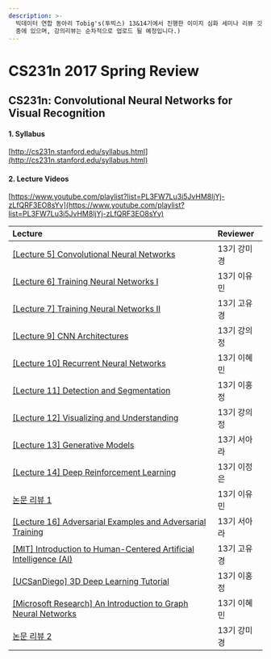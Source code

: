 ```yaml
---
description: >-
  빅데이터 연합 동아리 Tobig's(투빅스) 13&14기에서 진행한 이미지 심화 세미나 리뷰 깃북입니다. (2020.11 현재 세미나 진행
  중에 있으며, 강의리뷰는 순차적으로 업로드 될 예정입니다.)
---
```


# CS231n 2017 Spring Review

## CS231n: Convolutional Neural Networks for Visual Recognition

#### 1. Syllabus

[http://cs231n.stanford.edu/syllabus.html](http://cs231n.stanford.edu/syllabus.html)

#### 2. Lecture Videos

[https://www.youtube.com/playlist?list=PL3FW7Lu3i5JvHM8ljYj-zLfQRF3EO8sYv](https://www.youtube.com/playlist?list=PL3FW7Lu3i5JvHM8ljYj-zLfQRF3EO8sYv)

| Lecture | Reviewer |
| :--- | :--- |
| [\[Lecture 5\] Convolutional Neural Networks](lecture-5-convolutional-neural-networks.md) | 13기 강미경               |
| [\[Lecture 6\] Training Neural Networks I](lecture-6-training-neural-networks-i.md) | 13기 이유민 |
| [\[Lecture 7\] Training Neural Networks II](lecture-7-training-neural-networks-ii.md) | 13기 고유경 |
| [\[Lecture 9\] CNN Architectures](lecture-9-cnn-architectures.md) | 13기 강의정 |
| [\[Lecture 10\] Recurrent Neural Networks](lecture-10-recurrent-neural-networks.md) | 13기 이혜민 |
| [\[Lecture 11\] Detection and Segmentation](untitled.md) | 13기 이홍정 |
| [\[Lecture 12\] Visualizing and Understanding](lecture-12-visualizing-and-understanding.md) | 13기 강의정 |
| [\[Lecture 13\] Generative Models](lecture-13-generative-models.md) | 13기 서아라 |
| [\[Lecture 14\] Deep Reinforcement Learning](lecture-14-deep-reinforcement-learning.md) | 13기 이정은 |
| [논문 리뷰 1](lecture-15-efficient-methods-and-hardware-for-deep-learning.md) | 13기 이유민 |
| [\[Lecture 16\] Adversarial Examples and Adversarial Training](lecture-16-adversarial-examples-and-adversarial-training.md) | 13기 서아라 |
| [\[MIT\] Introduction to Human-Centered Artificial Intelligence \(AI\)](mit-human-centered-artificial-intelligence.md) | 13기 고유경 |
| [\[UCSanDiego\] 3D Deep Learning Tutorial](ucsandiego-3d-deep-learning-tutorial.md) | 13기 이홍정 |
| [\[Microsoft Research\] An Introduction to Graph Neural Networks](microsoft-research-an-introduction-to-graph-neural-networks-models-and-applications.md) | 13기 이혜민 |
| [논문 리뷰 2](2.md) | 13기 강미경 |



